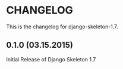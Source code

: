# CHANGELOG
This is the changelog for django-skeleton-1.7.
## 0.1.0 (03.15.2015)
Initial Release of Django Skeleton 1.7
